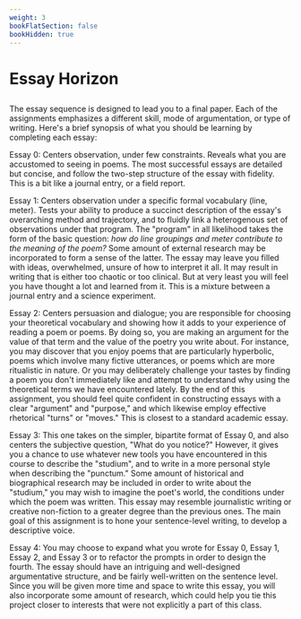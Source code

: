 ```yaml
---
weight: 3
bookFlatSection: false
bookHidden: true
---
```


# Essay Horizon

<p style="margin-left:0; margin-top:2em;">
The essay sequence is designed to lead you to a final paper. Each of the assignments emphasizes a different skill, mode of argumentation, or type of writing. Here's a brief synopsis of what you should be learning by completing each essay:

Essay 0: Centers observation, under few constraints. Reveals what you are accustomed to seeing in poems. The most successful essays are detailed but concise, and follow the two-step structure of the essay with fidelity. This is a bit like a journal entry, or a field report.

Essay 1: Centers observation under a specific formal vocabulary (line, meter). Tests your ability to produce a succinct description of the essay's overarching method and trajectory, and to fluidly link a heterogenous set of observations under that program. The "program" in all likelihood takes the form of the basic question: *how do line groupings and meter contribute to the meaning of the poem?* Some amount of external research may be incorporated to form a sense of the latter. The essay may leave you filled with ideas, overwhelmed, unsure of how to interpret it all. It may result in writing that is either too chaotic or too clinical. But at very least you will feel you have thought a lot and learned from it. This is a mixture between a journal entry and a science experiment.

Essay 2: Centers persuasion and dialogue; you are responsible for choosing your theoretical vocabulary and showing how it adds to your experience of reading a poem or poems. By doing so, you are making an argument for the value of that term and the value of the poetry you write about. For instance, you may discover that you enjoy poems that are particularly hyperbolic, poems which involve many fictive utterances, or poems which are more ritualistic in nature. Or you may deliberately challenge your tastes by finding a poem you don't immediately like and attempt to understand why using the theoretical terms we have encountered lately. By the end of this assignment, you should feel quite confident in constructing essays with a clear "argument" and "purpose," and which likewise employ effective rhetorical "turns" or "moves." This is closest to a standard academic essay.

Essay 3: This one takes on the simpler, bipartite format of Essay 0, and also centers the subjective question, "What do you notice?" However, it gives you a chance to use whatever new tools you have encountered in this course to describe the "studium", and to write in a more personal style when describing the "punctum." Some amount of historical and biographical research may be included in order to write about the "studium," you may wish to imagine the poet's world, the conditions under which the poem was written. This essay may resemble journalistic writing or creative non-fiction to a greater degree than the previous ones. The main goal of this assignment is to hone your sentence-level writing, to develop a descriptive voice.


Essay 4: You may choose to expand what you wrote for Essay 0, Essay 1, Essay 2, and Essay 3 or to refactor the prompts in order to design the fourth. The essay should have an intriguing and well-designed argumentative structure, and be fairly well-written on the sentence level. Since you will be given more time and space to write this essay, you will also incorporate some amount of research, which could help you tie this project closer to interests that were not explicitly a part of this class.
